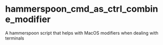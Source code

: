 # hammerspoon_cmd_as_ctrl_combine_modifier
A hammerspoon script that helps with MacOS modifiers when dealing with terminals

